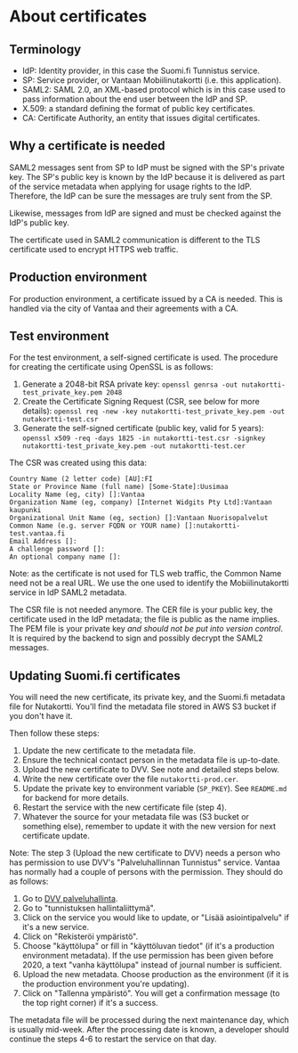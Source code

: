 # About certificates

## Terminology

* IdP: Identity provider, in this case the Suomi.fi Tunnistus service.
* SP: Service provider, or Vantaan Mobiilinutakortti (i.e. this application).
* SAML2: SAML 2.0, an XML-based protocol which is in this case used to pass information about the end user between the IdP and SP.
* X.509: a standard defining the format of public key certificates.
* CA: Certificate Authority, an entity that issues digital certificates.

## Why a certificate is needed

SAML2 messages sent from SP to IdP must be signed with the SP's private key. The SP's public key is known by the IdP because it is delivered as part of the service metadata when applying for usage rights to the IdP. Therefore, the IdP can be sure the messages are truly sent from the SP.

Likewise, messages from IdP are signed and must be checked against the IdP's public key.

The certificate used in SAML2 communication is different to the TLS certificate used to encrypt HTTPS web traffic.

## Production environment

For production environment, a certificate issued by a CA is needed. This is handled via the city of Vantaa and their agreements with a CA.

## Test environment

For the test environment, a self-signed certificate is used. The procedure for creating the certificate using OpenSSL is as follows:

1. Generate a 2048-bit RSA private key: `openssl genrsa -out nutakortti-test_private_key.pem 2048`
2. Create the Certificate Signing Request (CSR, see below for more details): `openssl req -new -key nutakortti-test_private_key.pem -out nutakortti-test.csr`
3. Generate the self-signed certificate (public key, valid for 5 years): `openssl x509 -req -days 1825 -in nutakortti-test.csr -signkey nutakortti-test_private_key.pem -out nutakortti-test.cer`

The CSR was created using this data:

    Country Name (2 letter code) [AU]:FI
    State or Province Name (full name) [Some-State]:Uusimaa
    Locality Name (eg, city) []:Vantaa
    Organization Name (eg, company) [Internet Widgits Pty Ltd]:Vantaan kaupunki
    Organizational Unit Name (eg, section) []:Vantaan Nuorisopalvelut
    Common Name (e.g. server FQDN or YOUR name) []:nutakortti-test.vantaa.fi
    Email Address []:
    A challenge password []:
    An optional company name []:

Note: as the certificate is not used for TLS web traffic, the Common Name need not be a real URL. We use the one used to identify the Mobiilinutakortti service in IdP SAML2 metadata.

The CSR file is not needed anymore. The CER file is your public key, the certificate used in the IdP metadata; the file is public as the name implies. The PEM file is your private key *and should not be put into version control*. It is required by the backend to sign and possibly decrypt the SAML2 messages.

## Updating Suomi.fi certificates

You will need the new certificate, its private key, and the Suomi.fi metadata file for Nutakortti. You'll find the metadata file stored in AWS S3 bucket if you don't have it.

Then follow these steps:

1. Update the new certificate to the metadata file.
2. Ensure the technical contact person in the metadata file is up-to-date.
3. Upload the new certificate to DVV. See note and detailed steps below.
4. Write the new certificate over the file `nutakortti-prod.cer`.
5. Update the private key to environment variable (`SP_PKEY`). See `README.md` for backend for more details.
6. Restart the service with the new certificate file (step 4).
7. Whatever the source for your metadata file was (S3 bucket or something else), remember to update it with the new version for next certificate update.

Note: The step 3 (Upload the new certificate to DVV) needs a person who has permission to use DVV's "Palveluhallinnan Tunnistus" service. Vantaa has normally had a couple of persons with the permission. They should do as follows:

1. Go to [DVV palveluhallinta](https://palveluhallinta.suomi.fi/fi/).
2. Go to "tunnistuksen hallintaliittymä".
3. Click on the service you would like to update, or "Lisää asiointipalvelu" if it's a new service.
4. Click on "Rekisteröi ympäristö".
5. Choose "käyttölupa" or fill in "käyttöluvan tiedot" (if it's a production environment metadata). If the use permission has been given before 2020, a text "vanha käyttölupa" instead of journal number is sufficient.
6. Upload the new metadata. Choose production as the environment (if it is the production environment you're updating).
7. Click on "Tallenna ympäristö". You will get a confirmation message (to the top right corner) if it's a success.

The metadata file will be processed during the next maintenance day, which is usually mid-week. After the processing date is known, a developer should continue the steps 4-6 to restart the service on that day.
